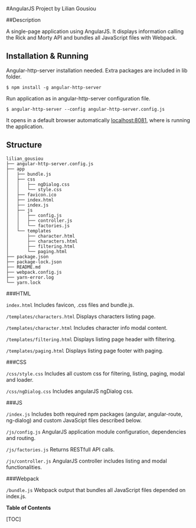 #AngularJS Project by Lilian Gousiou

##Description

A single-page application using AngularJS. It displays information calling the Rick and Morty API and bundles all JavaScript files with Webpack.

## Installation & Running

Angular-http-server installation needed. Extra packages are included in lib folder.

`$ npm install -g angular-http-server`

Run application as in angular-http-server configuration file.

`$ angular-http-server --config angular-http-server.config.js`

It opens in a default browser automatically [localhost:8081](http://localhost:8081/), where is running the application.

## Structure
```
lilian_gousiou
├── angular-http-server.config.js
├── app
│   ├── bundle.js
│   ├── css
│   │   ├── ngDialog.css
│   │   └── style.css
│   ├── favicon.ico
│   ├── index.html
│   ├── index.js
│   ├── js
│   │   ├── config.js
│   │   ├── controller.js
│   │   └── factories.js
│   └── templates
│       ├── character.html
│       ├── characters.html
│       ├── filtering.html
│       └── paging.html
├── package.json
├── package-lock.json
├── README.md
├── webpack.config.js
├── yarn-error.log
└── yarn.lock
```

###HTML

`index.html`
Includes favicon, .css files and bundle.js.

`/templates/characters.html`
Displays characters listing page.

`/templates/character.html`
Includes character info modal content.

`/templates/filtering.html`
Displays listing page header with filtering.

`/templates/paging.html`
Displays listing page footer with paging.

###CSS

`/css/style.css`
Includes all custom css for filtering, listing, paging, modal and loader.

`/css/ngDialog.css`
Includes angularJS ngDialog css.

###JS

`/index.js`
Includes both required npm packages (angular, angular-route, ng-dialog) and custom JavaScipt files described below.

`/js/config.js`
AngularJS application module configuration, dependencies and routing.

`/js/factories.js`
Returns RESTfull API calls.

`/js/controller.js`
AngularJS controller includes listing and modal functionalities.

###Webpack

`/bundle.js`
Webpack output that bundles all JavaScript files  depended on index.js.


**Table of Contents**

[TOC]
